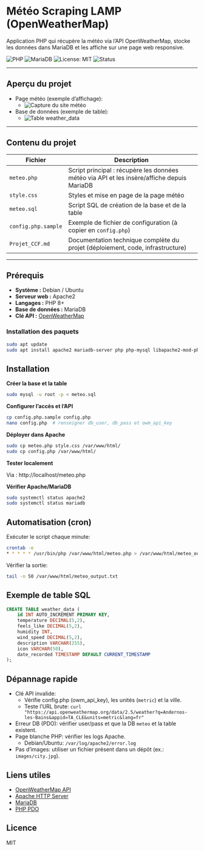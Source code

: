 # Météo Scraping LAMP (OpenWeatherMap)

Application PHP qui récupère la météo via l’API OpenWeatherMap, stocke les données dans MariaDB et les affiche sur une page web responsive.

![PHP](https://img.shields.io/badge/PHP-8.2-blue?logo=php)
![MariaDB](https://img.shields.io/badge/MariaDB-LAMP-green?logo=mariadb)
![License: MIT](https://img.shields.io/badge/License-MIT-yellow.svg)
![Status](https://img.shields.io/badge/status-stable-success)

---

## Aperçu du projet

- Page météo (exemple d’affichage):
  - ![Capture du site météo](https://www.dropbox.com/scl/fi/lzotwx9ged7w2pdl9l73k/SITE-METEO-2.0.PNG?rlkey=09y3dkofdiemiqo90wrtclryd&st=p26lenho&raw=1)
- Base de données (exemple de table):
  - ![Table weather_data](https://www.dropbox.com/scl/fi/ttcmxitne3x15v8v2p26r/SELECT-ALL-weather_data-db.PNG?rlkey=14i79lft47hh4whnn4l3habhk&st=bsdjqe8d&raw=1)

---

## Contenu du projet

| Fichier | Description |
|----------|--------------|
| `meteo.php` | Script principal : récupère les données météo via API et les insère/affiche depuis MariaDB |
| `style.css` | Styles et mise en page de la page météo |
| `meteo.sql` | Script SQL de création de la base et de la table |
| `config.php.sample` | Exemple de fichier de configuration (à copier en `config.php`) |
| `Projet_CCF.md` | Documentation technique complète du projet (déploiement, code, infrastructure) |

---

## Prérequis

- **Système :** Debian / Ubuntu  
- **Serveur web :** Apache2  
- **Langages :** PHP 8+  
- **Base de données :** MariaDB  
- **Clé API :** [OpenWeatherMap](https://openweathermap.org/api)

### Installation des paquets

```bash
sudo apt update
sudo apt install apache2 mariadb-server php php-mysql libapache2-mod-php
``` 

## Installation

**Créer la base et la table**

```bash
sudo mysql -u root -p < meteo.sql
```
**Configurer l’accès et l’API**

```bash
cp config.php.sample config.php
nano config.php  # renseigner db_user, db_pass et owm_api_key
```

**Déployer dans Apache**

```bash
sudo cp meteo.php style.css /var/www/html/
sudo cp config.php /var/www/html/
```
**Tester localement**

Via : http://localhost/meteo.php

**Vérifier Apache/MariaDB**

```bash
sudo systemctl status apache2
sudo systemctl status mariadb
```

## Automatisation (cron)

Exécuter le script chaque minute:
```bash
crontab -e
* * * * * /usr/bin/php /var/www/html/meteo.php > /var/www/html/meteo_output.txt 2>&1
```

Vérifier la sortie:
```bash
tail -n 50 /var/www/html/meteo_output.txt
```

## Exemple de table SQL

```sql
CREATE TABLE weather_data (
    id INT AUTO_INCREMENT PRIMARY KEY,
    temperature DECIMAL(5,2),
    feels_like DECIMAL(5,2),
    humidity INT,
    wind_speed DECIMAL(5,2),
    description VARCHAR(255),
    icon VARCHAR(50),
    date_recorded TIMESTAMP DEFAULT CURRENT_TIMESTAMP
);
```

## Dépannage rapide

- Clé API invalide:
  - Vérifie config.php (owm_api_key), les unités (`metric`) et la ville.
  - Teste l’URL brute: `curl "https://api.openweathermap.org/data/2.5/weather?q=Andernos-les-Bains&appid=TA_CLE&units=metric&lang=fr"`
- Erreur DB (PDO): vérifier user/pass et que la DB `meteo` et la table existent.
- Page blanche PHP: vérifier les logs Apache.
  - Debian/Ubuntu: `/var/log/apache2/error.log`
- Pas d’images: utiliser un fichier présent dans un dépôt (ex.: `images/city.jpg`).

## Liens utiles

- [OpenWeatherMap API](https://openweathermap.org/api)
- [Apache HTTP Server](https://httpd.apache.org/)
- [MariaDB](https://mariadb.org/)
- [PHP PDO](https://www.php.net/manual/fr/book.pdo.php)

## Licence

MIT
